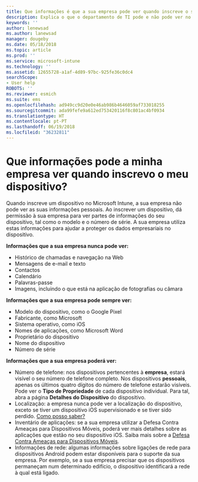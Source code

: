 ```yaml
---
title: Que informações é que a sua empresa pode ver quando inscreve o seu dispositivo?
description: Explica o que o departamento de TI pode e não pode ver no seu dispositivo gerido.
keywords: ''
author: lenewsad
ms.author: lanewsad
manager: dougeby
ms.date: 05/18/2018
ms.topic: article
ms.prod: ''
ms.service: microsoft-intune
ms.technology: ''
ms.assetid: 12655728-a1af-4d89-97bc-925fe36c0dc4
searchScope:
- User help
ROBOTS: ''
ms.reviewer: esmich
ms.suite: ems
ms.openlocfilehash: ad949cc9d20e0e46ab986b4646059af733018255
ms.sourcegitcommit: ada99fefe9a612ed753420116f8c801ac4bf0934
ms.translationtype: HT
ms.contentlocale: pt-PT
ms.lasthandoff: 06/19/2018
ms.locfileid: "36232811"
---
```

# <a name="what-information-can-my-company-see-when-i-enroll-my-device"></a>Que informações pode a minha empresa ver quando inscrevo o meu dispositivo?

Quando inscreve um dispositivo no Microsoft Intune, a sua empresa não pode ver as suas informações pessoais. Ao inscrever um dispositivo, dá permissão à sua empresa para ver partes de informações do seu dispositivo, tal como o modelo e o número de série. A sua empresa utiliza estas informações para ajudar a proteger os dados empresariais no dispositivo.

**Informações que a sua empresa nunca pode ver:**

- Histórico de chamadas e navegação na Web
- Mensagens de e-mail e texto
- Contactos
- Calendário
-   Palavras-passe
- Imagens, incluindo o que está na aplicação de fotografias ou câmara

**Informações que a sua empresa pode sempre ver:**

- Modelo do dispositivo, como o Google Pixel
- Fabricante, como Microsoft
- Sistema operativo, como iOS
- Nomes de aplicações, como Microsoft Word
- Proprietário do dispositivo
- Nome do dispositivo
- Número de série

**Informações que a sua empresa poderá ver:**

-  Número de telefone: nos dispositivos pertencentes à **empresa**, estará visível o seu número de telefone completo. Nos dispositivos **pessoais**, apenas os últimos quatro dígitos do número de telefone estarão visíveis. Pode ver o **Tipo de Propriedade** de cada dispositivo individual. Para tal, abra a página **Detalhes do Dispositivo** do dispositivo.
-  Localização: a empresa nunca pode ver a localização do dispositivo, exceto se tiver um dispositivo iOS supervisionado e se tiver sido perdido. [Como posso saber?](https://go.microsoft.com/fwlink/?linkid=853816)
- Inventário de aplicações: se a sua empresa utilizar a Defesa Contra Ameaças para Dispositivos Móveis, poderá ver mais detalhes sobre as aplicações que estão no seu dispositivo iOS. Saiba mais sobre a [Defesa Contra Ameaças para Dispositivos Móveis](you-are-prompted-to-install-mtd-ios.md).
- Informações de rede: algumas informações sobre ligações de rede para dispositivos Android podem estar disponíveis para o suporte da sua empresa. Por exemplo, se a sua empresa precisar que os dispositivos permaneçam num determinado edifício, o dispositivo identificará a rede à qual está ligado. 
